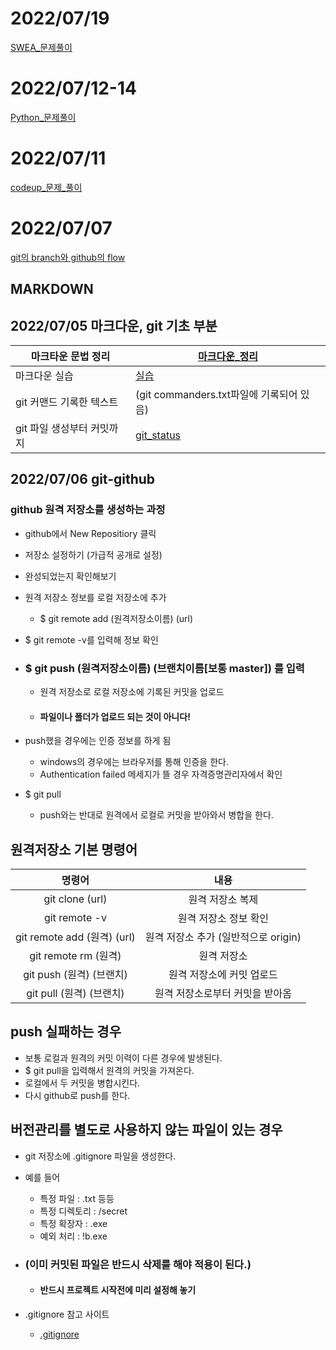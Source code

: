 # 2022/07/19

[SWEA_문제풀이](./SWEA)

# 2022/07/12-14

[Python_문제풀이](./python/)

# 2022/07/11

[codeup_문제_풀이](./codeup/)

# 2022/07/07

[git의 branch와 github의 flow](./0707.md)

## MARKDOWN

## 2022/07/05 마크다운, git 기초 부분

| 마크타운 문법 정리       | [마크다운_정리](./마크다운_정리.md)         |
| ---------------- | ------------------------------- |
| 마크다운 실습          | [실습](./Markdown_실습.md)          |
| git 커맨드 기록한 텍스트  | (git commanders.txt파일에 기록되어 있음) |
| git 파일 생성부터 커밋까지 | [git_status](./git_status.md)   |

## 2022/07/06 git-github

### github 원격 저장소를 생성하는 과정

- github에서 New Repositiory 클릭

- 저장소 설정하기 (가급적 공개로 설정)

- 완성되었는지 확인해보기

- 원격 저장소 정보를 로컬 저장소에 추가
  
  - $ git remote add (원격저장소이름) (url)
* $ git remote -v를 입력해 정보 확인

* ### $ git push (원격저장소이름) (브랜치이름[보통 master]) 를 입력
  
  - 원격 저장소로 로컬 저장소에 기록된 커밋을 업로드
  
  - #### 파일이나 폴더가 업로드 되는 것이 아니다!
- push했을 경우에는 인증 정보를 하게 됨
  
  - windows의 경우에는 브라우저를 통해 인증을 한다.
  - Authentication failed 메세지가 뜰 경우 자격증명관리자에서 확인

- $ git pull
  
  - push와는 반대로 원격에서 로컬로 커밋을 받아와서 병합을 한다.

## 원격저장소 기본 명령어

| 명령어                       | 내용                       |
|:-------------------------:|:------------------------:|
| git clone (url)           | 원격 저장소 복제                |
| git remote -v             | 원격 저장소 정보 확인             |
| git remote add (원격) (url) | 원격 저장소 추가 (일반적으로 origin) |
| git remote rm (원격)        | 원격 저장소                   |
| git push (원격) (브랜치)       | 원격 저장소에 커밋 업로드           |
| git pull (원격) (브랜치)       | 원격 저장소로부터 커밋을 받아옴        |

## push 실패하는 경우

- 보통 로컬과 원격의 커밋 이력이 다른 경우에 발생된다.
- $ git pull을 입력해서 원격의 커밋을 가져온다.
- 로컬에서 두 커밋을 병합시킨다.
- 다시 github로 push를 한다.

## 버전관리를 별도로 사용하지 않는 파일이 있는 경우

- git 저장소에 .gitignore 파일을 생성한다.

- 예를 들어
  
  - 특정 파일 : .txt 등등
  - 특정 디렉토리 : /secret
  - 특정 확장자 : .exe
  - 예외 처리 : !b.exe

- ### (**이미 커밋된 파일은 반드시 삭제를 해야 적용이 된다.**)
  
  - #### 반드시 프로젝트 시작전에 미리 설정해 놓기

- .gitignore 참고 사이트
  
  - [.gitignore](https://gitignore.io)
